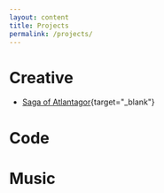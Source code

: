 ```yaml
---
layout: content
title: Projects
permalink: /projects/
---
```


# Creative
- [Saga of Atlantagor](https://github.com/apachedragonfly/atlantagor){target="_blank"}

# Code

# Music


